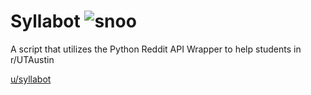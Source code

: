 # Syllabot ![snoo](http://i.imgur.com/CduSn7x.png)
A script that utilizes the Python Reddit API Wrapper to help students in r/UTAustin

[u/syllabot](https://www.reddit.com/user/syllabot/) 
